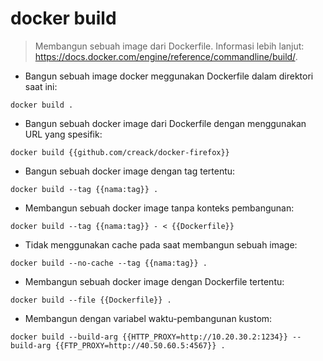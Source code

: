 # docker build

> Membangun sebuah image dari Dockerfile.
> Informasi lebih lanjut: https://docs.docker.com/engine/reference/commandline/build/.

- Bangun sebuah image docker meggunakan Dockerfile dalam direktori saat ini:

`docker build .`

- Bangun sebuah docker image dari Dockerfile dengan menggunakan URL yang spesifik:

`docker build {{github.com/creack/docker-firefox}}`

- Bangun sebuah docker image dengan tag tertentu:

`docker build --tag {{nama:tag}} .`

- Membangun sebuah docker image tanpa konteks pembangunan:

`docker build --tag {{nama:tag}} - < {{Dockerfile}}`

- Tidak menggunakan cache pada saat membangun sebuah image:

`docker build --no-cache --tag {{nama:tag}} .`

- Membangun sebuah docker image dengan Dockerfile tertentu:

`docker build --file {{Dockerfile}} .`

- Membangun dengan variabel waktu-pembangunan kustom:

`docker build --build-arg {{HTTP_PROXY=http://10.20.30.2:1234}} --build-arg {{FTP_PROXY=http://40.50.60.5:4567}} .`
